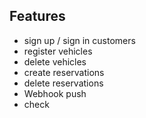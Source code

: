 ## Features

- sign up / sign in customers
- register vehicles
- delete vehicles
- create reservations
- delete reservations
- Webhook push
- check
